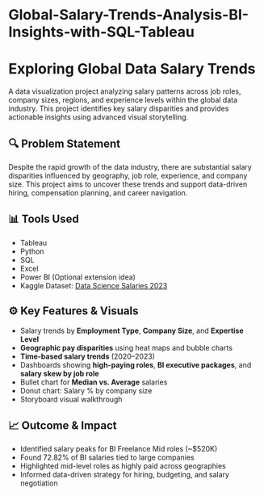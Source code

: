 # Global-Salary-Trends-Analysis-BI-Insights-with-SQL-Tableau

# Exploring Global Data Salary Trends

A data visualization project analyzing salary patterns across job roles, company sizes, regions, and experience levels within the global data industry. This project identifies key salary disparities and provides actionable insights using advanced visual storytelling.

## 🔍 Problem Statement
Despite the rapid growth of the data industry, there are substantial salary disparities influenced by geography, job role, experience, and company size. This project aims to uncover these trends and support data-driven hiring, compensation planning, and career navigation.

## 📊 Tools Used
- Tableau
- Python
- SQL
- Excel
- Power BI (Optional extension idea)
- Kaggle Dataset: [Data Science Salaries 2023](https://www.kaggle.com/datasets/iamsouravbanerjee/data-science-salaries-2023)

## ⚙️ Key Features & Visuals
- Salary trends by **Employment Type**, **Company Size**, and **Expertise Level**
- **Geographic pay disparities** using heat maps and bubble charts
- **Time-based salary trends** (2020–2023)
- Dashboards showing **high-paying roles**, **BI executive packages**, and **salary skew by job role**
- Bullet chart for **Median vs. Average** salaries
- Donut chart: Salary % by company size
- Storyboard visual walkthrough

## 📈 Outcome & Impact
- Identified salary peaks for BI Freelance Mid roles (~$520K)
- Found 72.82% of BI salaries tied to large companies
- Highlighted mid-level roles as highly paid across geographies
- Informed data-driven strategy for hiring, budgeting, and salary negotiation
